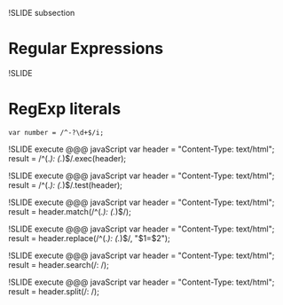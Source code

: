 !SLIDE subsection
# Regular Expressions #

!SLIDE
# RegExp literals #

	var number = /^-?\d+$/i;

!SLIDE execute
	@@@ javaScript
	var header = "Content-Type: text/html";
	result = /^(.*): (.*)$/.exec(header);

!SLIDE execute
	@@@ javaScript
	var header = "Content-Type: text/html";
	result = /^(.*): (.*)$/.test(header);

!SLIDE execute
	@@@ javaScript
	var header = "Content-Type: text/html";
	result = header.match(/^(.*): (.*)$/);

!SLIDE execute
	@@@ javaScript
	var header = "Content-Type: text/html";
	result = header.replace(/^(.*): (.*)$/,
	                        "$1=$2");

!SLIDE execute
	@@@ javaScript
	var header = "Content-Type: text/html";
	result = header.search(/: /);

!SLIDE execute
	@@@ javaScript
	var header = "Content-Type: text/html";
	result = header.split(/: /);

